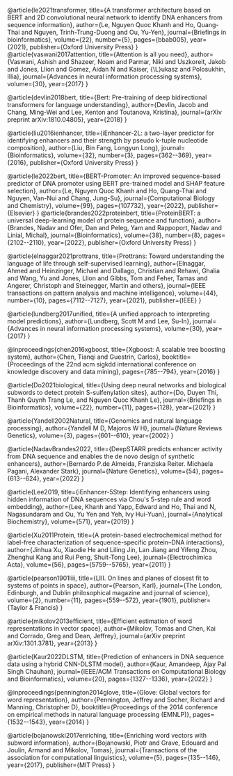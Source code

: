 @article{le2021transformer,
  title={A transformer architecture based on BERT and 2D convolutional neural network to identify DNA enhancers from sequence information},
  author={Le, Nguyen Quoc Khanh and Ho, Quang-Thai and Nguyen, Trinh-Trung-Duong and Ou, Yu-Yen},
  journal={Briefings in bioinformatics},
  volume={22},
  number={5},
  pages={bbab005},
  year={2021},
  publisher={Oxford University Press}
}
@article{vaswani2017attention,
  title={Attention is all you need},
  author={Vaswani, Ashish and Shazeer, Noam and Parmar, Niki and Uszkoreit, Jakob and Jones, Llion and Gomez, Aidan N and Kaiser, {\L}ukasz and Polosukhin, Illia},
  journal={Advances in neural information processing systems},
  volume={30},
  year={2017}
}

@article{devlin2018bert,
  title={Bert: Pre-training of deep bidirectional transformers for language understanding},
  author={Devlin, Jacob and Chang, Ming-Wei and Lee, Kenton and Toutanova, Kristina},
  journal={arXiv preprint arXiv:1810.04805},
  year={2018}
}

@article{liu2016ienhancer,
  title={iEnhancer-2L: a two-layer predictor for identifying enhancers and their strength by pseudo k-tuple nucleotide composition},
  author={Liu, Bin Fang, Longyun Long},
  journal={Bioinformatics},
  volume={32},
  number={3},
  pages={362--369},
  year={2016},
  publisher={Oxford University Press}
}

@article{le2022bert,
  title={BERT-Promoter: An improved sequence-based predictor of DNA promoter using BERT pre-trained model and SHAP feature selection},
  author={Le, Nguyen Quoc Khanh and Ho, Quang-Thai and Nguyen, Van-Nui and Chang, Jung-Su},
  journal={Computational Biology and Chemistry},
  volume={99},
  pages={107732},
  year={2022},
  publisher={Elsevier}
}
@article{brandes2022proteinbert,
  title={ProteinBERT: a universal deep-learning model of protein sequence and function},
  author={Brandes, Nadav and Ofer, Dan and Peleg, Yam and Rappoport, Nadav and Linial, Michal},
  journal={Bioinformatics},
  volume={38},
  number={8},
  pages={2102--2110},
  year={2022},
  publisher={Oxford University Press}
}

@article{elnaggar2021prottrans,
  title={Prottrans: Toward understanding the language of life through self-supervised learning},
  author={Elnaggar, Ahmed and Heinzinger, Michael and Dallago, Christian and Rehawi, Ghalia and Wang, Yu and Jones, Llion and Gibbs, Tom and Feher, Tamas and Angerer, Christoph and Steinegger, Martin and others},
  journal={IEEE transactions on pattern analysis and machine intelligence},
  volume={44},
  number={10},
  pages={7112--7127},
  year={2021},
  publisher={IEEE}
}

@article{lundberg2017unified,
  title={A unified approach to interpreting model predictions},
  author={Lundberg, Scott M and Lee, Su-In},
  journal={Advances in neural information processing systems},
  volume={30},
  year={2017}
}

@inproceedings{chen2016xgboost,
  title={Xgboost: A scalable tree boosting system},
  author={Chen, Tianqi and Guestrin, Carlos},
  booktitle={Proceedings of the 22nd acm sigkdd international conference on knowledge discovery and data mining},
  pages={785--794},
  year={2016}
}

@article{Do2021biological,
  title={Using deep neural networks and biological subwords to detect protein S-sulfenylation sites},
  author={Do, Duyen Thi, Thanh Quynh Trang Le, and Nguyen Quoc Khanh Le},
  journal={Briefings in Bioinformatics},
  volume={22},
  number={11},
  pages={128},
  year={2021}
}

@article{Yandell2002Natural,
  title={Genomics and natural language processing},
  author={Yandell M D, Majoros W H},
  journal={Nature Reviews Genetics},
  volume={3},
  pages={601--610},
  year={2002}
}

@article{NadavBrandes2022,
  title={DeepSTARR predicts enhancer activity from DNA sequence and enables the de novo design of synthetic enhancers},
  author={Bernardo P.de Almeida, Franziska Reiter. 
  Michaela Pagani, Alexander Stark},
  journal={Nature Genetics},
  volume={54},
  pages={613--624},
  year={2022}
}

@article{Lee2019,
  title={iEnhancer-5Step: Identifying enhancers using hidden information of DNA sequences via Chou's 5-step rule and word embedding},
  author={Lee, Khanh and Yapp, Edward and Ho, Thai and N, Nagasundaram and Ou, Yu Yen and Yeh, Ivy Hui-Yuan},
  journal={Analytical Biochemistry},
  volume={571},
  year={2019}
}

@article{Xu2011Protein,
  title={A protein-based electrochemical method for label-free characterization of sequence-specific protein–DNA interactions},
  author={Jinhua Xu, Xiaodie He and Liling Jin, Lan Jiang and Yifeng Zhou, Zhenghui Kang and Rui Peng, Shuit-Tong Lee},
  journal={Electrochimica Acta},
  volume={56},
  pages={5759--5765},
  year={2011}
}

@article{pearson1901liii,
  title={LIII. On lines and planes of closest fit to systems of points in space},
  author={Pearson, Karl},
  journal={The London, Edinburgh, and Dublin philosophical magazine and journal of science},
  volume={2},
  number={11},
  pages={559--572},
  year={1901},
  publisher={Taylor \& Francis}
}

@article{mikolov2013efficient,
  title={Efficient estimation of word representations in vector space},
  author={Mikolov, Tomas and Chen, Kai and Corrado, Greg and Dean, Jeffrey},
  journal={arXiv preprint arXiv:1301.3781},
  year={2013}
}

@article{Kaur2022DLSTM,
  title={Prediction of enhancers in DNA sequence data using a hybrid CNN-DLSTM model},
  author={Kaur, Amandeep, Ajay Pal Singh Chauhan},
  journal={IEEE/ACM Transactions on Computational Biology and Bioinformatics},
  volume={20},
  pages={1327--1336},
  year={2022}
}

@inproceedings{pennington2014glove,
  title={Glove: Global vectors for word representation},
  author={Pennington, Jeffrey and Socher, Richard and Manning, Christopher D},
  booktitle={Proceedings of the 2014 conference on empirical methods in natural language processing (EMNLP)},
  pages={1532--1543},
  year={2014}
}

@article{bojanowski2017enriching,
  title={Enriching word vectors with subword information},
  author={Bojanowski, Piotr and Grave, Edouard and Joulin, Armand and Mikolov, Tomas},
  journal={Transactions of the association for computational linguistics},
  volume={5},
  pages={135--146},
  year={2017},
  publisher={MIT Press}
}
